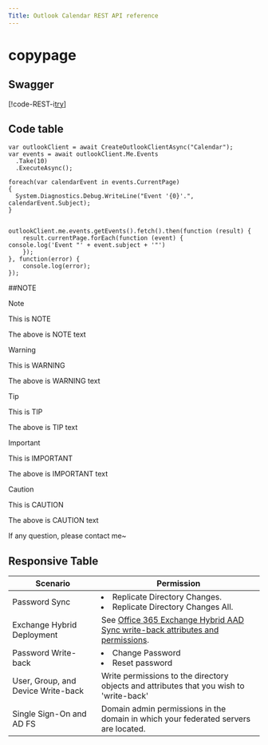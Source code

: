 ```yaml
---
Title: Outlook Calendar REST API reference
---
```


# copypage


## <a id="Swagger"> </a> Swagger


[!code-REST-i[try](try.json)]


## <a id="Code_table"> </a>Code table


<!-- BEGINSECTION class="tabbedCodeSnippets" data-resources="OutlookServices.Calendar" -->
```cs-i
var outlookClient = await CreateOutlookClientAsync("Calendar");
var events = await outlookClient.Me.Events
  .Take(10)
  .ExecuteAsync();
 
foreach(var calendarEvent in events.CurrentPage)
{
  System.Diagnostics.Debug.WriteLine("Event '{0}'.", calendarEvent.Subject);
}
 
```
```javascript-i
outlookClient.me.events.getEvents().fetch().then(function (result) {
    result.currentPage.forEach(function (event) {
console.log('Event "' + event.subject + '"')
    });
}, function(error) {
    console.log(error);
});
```
<!-- ENDSECTION -->


##NOTE
> [!NOTE]
> This is NOTE

The above is NOTE text

> [!WARNING]
> This is WARNING

The above is WARNING text

> [!TIP]
> This is TIP

The above is TIP text

> [!IMPORTANT]
> This is IMPORTANT

The above is IMPORTANT text

> [!CAUTION]
> This is CAUTION

The above is CAUTION text

If any question, please contact me~

## <a> </a>Responsive Table
Scenario  |Permission
------------- | ------------- |
Password Sync| <li>Replicate Directory Changes.</li>  <li>Replicate Directory Changes All.</li>
Exchange Hybrid Deployment|See [Office 365 Exchange Hybrid AAD Sync write-back attributes and permissions](https://msdn.microsoft.com/library/azure/dn757602.aspx#exchange).
Password Write-back | <li>Change Password</li><li>Reset password</li>
User, Group, and Device Write-back|Write permissions to the directory objects and attributes that you wish to 'write-back'
Single Sign-On and AD FS| Domain admin permissions in the domain in which your federated servers are located. 
